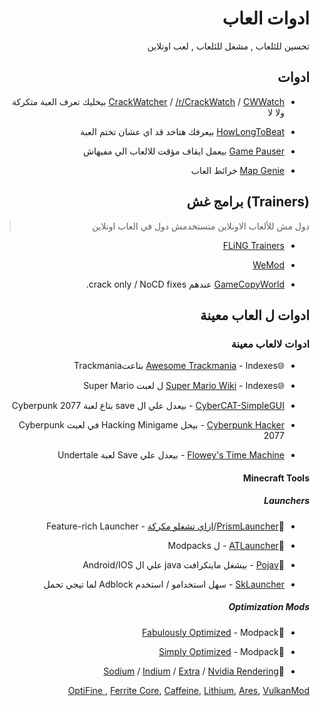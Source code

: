 <div dir="rtl">

# ادوات العاب
تحسين للئلعاب , مشغل للئلعاب , لعب اونلاين

## ادوات
* [CrackWatcher](https://crackwatcher.com/) / [/r/CrackWatch](https://www.reddit.com/r/CrackWatch/) / [CWWatch](https://cwwatch.net/) بيخليك تعرف العبة متكركة ولا لا

* [HowLongToBeat](https://howlongtobeat.com/) بيعرفك هتاخد قد اي عشان تختم العبة

* [Game Pauser](https://madebyjase.com/game-pauser/) بيعمل ايقاف مؤقت للالعاب الي مفيهاش

* [Map Genie](https://mapgenie.io/) خرائط العاب

## (Trainers) برامج غش 
> دول مش للألعاب الاونلاين متستخدمش دول في العاب اونلاين 

* [FLiNG Trainers](https://flingtrainer.com/)
 
* [WeMod](https://www.wemod.com/)
 
* [GameCopyWorld](https://gamecopyworld.com/games/index.php) عندهم crack only / NoCD fixes.

## ادوات ل العاب معينة

### ادوات لالعاب معينة

* 🌐[Awesome Trackmania](https://github.com/EvoEsports/awesome-trackmania) - Indexes بتاعتTrackmania

* 🌐[Super Mario Wiki](https://www.mariowiki.com/) - Indexes ل لعبت Super Mario 

* [CyberCAT-SimpleGUI](https://github.com/Deweh/CyberCAT-SimpleGUI) - بيعدل علي ال save بتاع لعبة Cyberpunk 2077 

* [Cyberpunk Hacker](https://cyberpunk-hacker.com/) - بيحل Hacking Minigame في لعبت Cyberpunk 2077

* [Flowey's Time Machine](https://crumblingstatue.github.io/FloweysTimeMachine/) - بيعدل علي Save لعبة Undertale 

#### Minecraft Tools 

##### Launchers

* 🌟[PrismLauncher](https://prismlauncher.org/)/[ازاي تشغلو مكركة](https://rentry.co/Prism4Free) - Feature-rich Launcher 

* 🌟[ATLauncher](https://atlauncher.com/) - ل Modpacks

* 🌟[Pojav](https://pojavlauncherteam.github.io/) - بيشغل ماينكرافت java علي ال Android/IOS

* [SkLauncher](https://skmedix.pl/) - سهل استخدامو / استخدم Adblock لما تيجي تحمل 

##### Optimization Mods 

* 🌟[Fabulously Optimized](https://download.fo/) - Modpack

* 🌟[Simply Optimized](https://modrinth.com/modpack/sop) - Modpack

* 🌟[Sodium](https://modrinth.com/mod/sodium) / [Indium](https://github.com/comp500/Indium/) / [Extra](https://modrinth.com/mod/sodium-extra) / [Nvidia Rendering](https://github.com/MCRcortex/nvidium)

[OptiFine ](https://optifine.net/), [Ferrite Core](https://modrinth.com/mod/ferrite-core), [Caffeine](https://github.com/CaffeineMC), [Lithium](https://modrinth.com/mod/lithium), [Ares](https://www.aresclient.com/), [VulkanMod](https://github.com/xCollateral/VulkanMod)
</div>